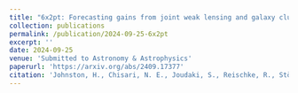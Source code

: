 ```yaml
---
title: "6x2pt: Forecasting gains from joint weak lensing and galaxy clustering analyses with spectroscopic-photometric galaxy cross-correlations"
collection: publications
permalink: /publication/2024-09-25-6x2pt
excerpt: ''
date: 2024-09-25
venue: 'Submitted to Astronomy & Astrophysics'
paperurl: 'https://arxiv.org/abs/2409.17377'
citation: 'Johnston, H., Chisari, N. E., Joudaki, S., Reischke, R., Stölzner, B., Loureiro, A., ... & Zhang, Y. H. (2024). 6x2pt: Forecasting gains from joint weak lensing and galaxy clustering analyses with spectroscopic-photometric galaxy cross-correlations. arXiv preprint arXiv:2409.17377.'
---
```

